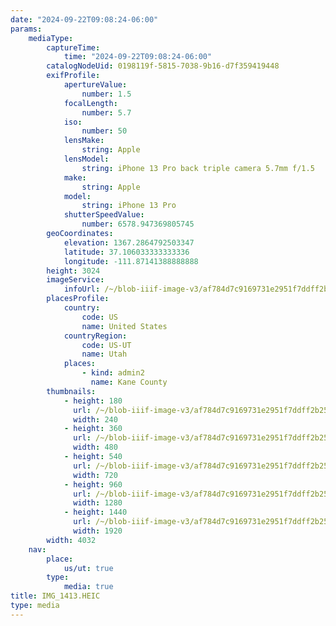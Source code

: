 ```yaml
---
date: "2024-09-22T09:08:24-06:00"
params:
    mediaType:
        captureTime:
            time: "2024-09-22T09:08:24-06:00"
        catalogNodeUid: 0198119f-5815-7038-9b16-d7f359419448
        exifProfile:
            apertureValue:
                number: 1.5
            focalLength:
                number: 5.7
            iso:
                number: 50
            lensMake:
                string: Apple
            lensModel:
                string: iPhone 13 Pro back triple camera 5.7mm f/1.5
            make:
                string: Apple
            model:
                string: iPhone 13 Pro
            shutterSpeedValue:
                number: 6578.947369805745
        geoCoordinates:
            elevation: 1367.2864792503347
            latitude: 37.106033333333336
            longitude: -111.87141388888888
        height: 3024
        imageService:
            infoUrl: /~/blob-iiif-image-v3/af784d7c9169731e2951f7ddff2b254aa446eea8e4c2811b9ae161cb3a9dd32c/info.json
        placesProfile:
            country:
                code: US
                name: United States
            countryRegion:
                code: US-UT
                name: Utah
            places:
                - kind: admin2
                  name: Kane County
        thumbnails:
            - height: 180
              url: /~/blob-iiif-image-v3/af784d7c9169731e2951f7ddff2b254aa446eea8e4c2811b9ae161cb3a9dd32c/full/240%2C180/0/default.jpg
              width: 240
            - height: 360
              url: /~/blob-iiif-image-v3/af784d7c9169731e2951f7ddff2b254aa446eea8e4c2811b9ae161cb3a9dd32c/full/480%2C360/0/default.jpg
              width: 480
            - height: 540
              url: /~/blob-iiif-image-v3/af784d7c9169731e2951f7ddff2b254aa446eea8e4c2811b9ae161cb3a9dd32c/full/720%2C540/0/default.jpg
              width: 720
            - height: 960
              url: /~/blob-iiif-image-v3/af784d7c9169731e2951f7ddff2b254aa446eea8e4c2811b9ae161cb3a9dd32c/full/1280%2C960/0/default.jpg
              width: 1280
            - height: 1440
              url: /~/blob-iiif-image-v3/af784d7c9169731e2951f7ddff2b254aa446eea8e4c2811b9ae161cb3a9dd32c/full/1920%2C1440/0/default.jpg
              width: 1920
        width: 4032
    nav:
        place:
            us/ut: true
        type:
            media: true
title: IMG_1413.HEIC
type: media
---
```

